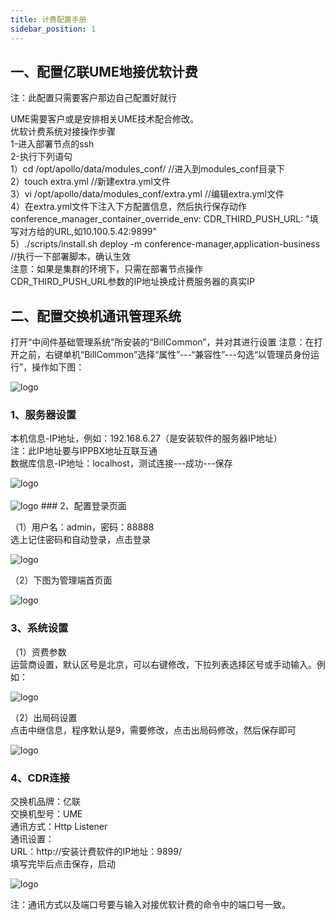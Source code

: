 ```yaml
---
title: 计费配置手册
sidebar_position: 1
---
```

## 一、配置亿联UME地接优软计费
<p style={{marginLeft:"2em" ,color:"red" ,fontSize:"20px"}}>
注：此配置只需要客户那边自己配置好就行
</p>
<p style={{marginLeft:"2em" ,fontSize:"20px"}}>
UME需要客户或是安排相关UME技术配合修改。<br />
优软计费系统对接操作步骤<br />
1-进入部署节点的ssh<br />
2-执行下列语句<br />
1）cd /opt/apollo/data/modules_conf/       //进入到modules_conf目录下<br />
2）touch extra.yml    //新建extra.yml文件<br />
3）vi /opt/apollo/data/modules_conf/extra.yml      //编辑extra.yml文件<br />
4）在extra.yml文件下注入下方配置信息，然后执行保存动作
conference_manager_container_override_env:   
  CDR_THIRD_PUSH_URL: "填写对方给的URL,如10.100.5.42:9899"  <br />
5）./scripts/install.sh deploy -m conference-manager,application-business   //执行一下部署脚本，确认生效<br />
注意：如果是集群的环境下，只需在部署节点操作<br />
CDR_THIRD_PUSH_URL参数的IP地址换成计费服务器的真实IP
</p>

## 二、配置交换机通讯管理系统
<p style={{marginLeft:"2em" ,fontSize:"20px"}}>
打开“中间件基础管理系统”所安装的“BillCommon”，并对其进行设置
<span style={{ color:"red"}}>注意：在打开之前，右键单机“BillCommon”选择“属性”---“兼容性”---勾选“以管理员身份运行”，操作如下图：</span>
</p>
<!-- <img src="/img/softwareInstall/Standalone/Yealink/1/1.png" alt="" style={{ marginLeft: "4em"}} /> -->
<img src={require('@site/static/img/softwareInstall/Standalone/Yealink/1/1.png').default} alt="logo" style={{marginLeft:"4em"}} />

### 1、服务器设置
<p style={{marginLeft:"2em" ,fontSize:"20px"}}>
本机信息-IP地址，例如：192.168.6.27（是安装软件的服务器IP地址）<br /><span style={{ color:"red"}}>注：此IP地址要与IPPBX地址互联互通</span><br />
数据库信息-IP地址：localhost，测试连接---成功---保存
</p>
<!-- <img src="/img/softwareInstall/Standalone/Yealink/1/2.png" alt="" style={{ marginLeft: "4em"}} />·<br /><br /> -->
<!-- <img src="/img/softwareInstall/Standalone/Yealink/1/3.png" alt="" style={{ marginLeft: "6em"}} />· -->
<img src={require('@site/static/img/softwareInstall/Standalone/Yealink/1/2.png').default} alt="logo" style={{marginLeft:"4em"}} /><br /><br />
<img src={require('@site/static/img/softwareInstall/Standalone/Yealink/1/3.png').default} alt="logo" style={{marginLeft:"4em"}} />
### 2、配置登录页面
<p style={{marginLeft:"2em" ,fontSize:"20px"}}>
（1）用户名：admin，密码：88888<br />
选上记住密码和自动登录，点击登录
</p>
<!-- <img src="/img/softwareInstall/Standalone/Yealink/1/4.png" alt="" style={{ marginLeft: "4em"}} />· -->
<img src={require('@site/static/img/softwareInstall/Standalone/Yealink/1/4.png').default} alt="logo" style={{marginLeft:"4em"}} />

<p style={{marginLeft:"2em" ,fontSize:"20px"}}>
（2）下图为管理端首页面
</p>
<!-- <img src="/img/softwareInstall/Standalone/Yealink/1/5.png" alt="" style={{ marginLeft: "4em"}} />· -->
<img src={require('@site/static/img/softwareInstall/Standalone/Yealink/1/5.png').default} alt="logo" style={{marginLeft:"4em"}} />

### 3、系统设置
<p style={{marginLeft:"2em" ,fontSize:"20px"}}>
（1）资费参数<br />
运营商设置，默认区号是北京，可以右键修改，下拉列表选择区号或手动输入。例如：
</p>
<!-- <img src="/img/softwareInstall/Standalone/Yealink/1/6.png" alt="" style={{ marginLeft: "4em"}} />· -->
<img src={require('@site/static/img/softwareInstall/Standalone/Yealink/1/6.png').default} alt="logo" style={{marginLeft:"4em"}} />

<p style={{marginLeft:"2em" ,fontSize:"20px"}}>
（2）出局码设置<br />
点击中继信息，程序默认是9，需要修改，点击出局码修改，然后保存即可
</p>
<!-- <img src="/img/softwareInstall/Standalone/Yealink/1/7.png" alt="" style={{ marginLeft: "4em"}} />· -->
<img src={require('@site/static/img/softwareInstall/Standalone/Yealink/1/7.png').default} alt="logo" style={{marginLeft:"4em"}} />

### 4、CDR连接
<p style={{marginLeft:"2em" ,fontSize:"20px"}}>
交换机品牌：<span style={{ color:"red"}}>亿联</span><br />
交换机型号：<span style={{ color:"red"}}>UME</span><br />
通讯方式：<span style={{ color:"red"}}>Http Listener</span><br />
通讯设置：<br />
URL：<span style={{ color:"red"}}>htt<span>p</span>://安装计费软件的IP地址：9899/</span><br />
填写完毕后点击保存，启动
</p>
<!-- <img src="/img/softwareInstall/Standalone/Yealink/1/8.png" alt="" style={{ marginLeft: "4em"}} />· -->
<img src={require('@site/static/img/softwareInstall/Standalone/Yealink/1/8.png').default} alt="logo" style={{marginLeft:"4em"}} />

<p style={{marginLeft:"2em" ,color:"red" ,fontSize:"20px"}}>
注：通讯方式以及端口号要与输入对接优软计费的命令中的端口号一致。
</p>